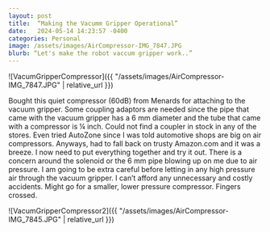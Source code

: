 ```yaml
---
layout: post
title:  “Making the Vacumm Gripper Operational”
date:   2024-05-14 14:23:57 -0400
categories: Personal
image: /assets/images/AirCompressor-IMG_7847.JPG
blurb: “Let's make the robot vaccum gripper work..”
---
```

![VacumGripperCompressor]({{ "/assets/images/AirCompressor-IMG_7847.JPG" | relative_url }})  

Bought this quiet compressor (60dB) from Menards for attaching to the vacuum gripper. Some coupling adaptors are needed since the pipe that came with the vacuum gripper has a 6 mm diameter and the tube that came with a compressor is ¼ inch. Could not find a coupler in stock in any of the stores. Even tried AutoZone since I was told automotive shops are big on air compressors.
Anyways, had to fall back on trusty Amazon.com and it was a breeze. I now need to put everything together and try it out. There is a concern around the solenoid or the 6 mm pipe blowing up on me due to air pressure. I am going to be extra careful before letting in any high pressure air through the vacuum gripper. I can’t afford any unnecessary and costly accidents. Might go for a smaller, lower pressure compressor. Fingers crossed.  

![VacumGripperCompressor2]({{ "/assets/images/AirCompressor-IMG_7845.JPG" | relative_url }})
